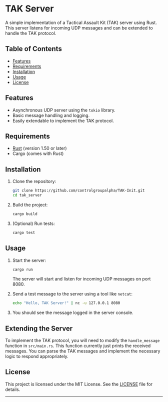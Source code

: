 # TAK Server

A simple implementation of a Tactical Assault Kit (TAK) server using Rust. This server listens for incoming UDP messages and can be extended to handle the TAK protocol.

## Table of Contents

- [Features](#features)
- [Requirements](#requirements)
- [Installation](#installation)
- [Usage](#usage)
- [License](#license)

## Features

- Asynchronous UDP server using the `tokio` library.
- Basic message handling and logging.
- Easily extendable to implement the TAK protocol.

## Requirements

- [Rust](https://www.rust-lang.org/) (version 1.50 or later)
- Cargo (comes with Rust)

## Installation

1. Clone the repository:

   ```bash
   git clone https://github.com/controlgroupalpha/TAK-Init.git
   cd tak_server
   ```

2. Build the project:

   ```bash
   cargo build
   ```

3. (Optional) Run tests:

   ```bash
   cargo test
   ```

## Usage

1. Start the server:

   ```bash
   cargo run
   ```

   The server will start and listen for incoming UDP messages on port 8080.

2. Send a test message to the server using a tool like `netcat`:

   ```bash
   echo "Hello, TAK Server!" | nc -u 127.0.0.1 8080
   ```

3. You should see the message logged in the server console.

## Extending the Server

To implement the TAK protocol, you will need to modify the `handle_message` function in `src/main.rs`. This function currently just prints the received messages. You can parse the TAK messages and implement the necessary logic to respond appropriately.

## License

This project is licensed under the MIT License. See the [LICENSE](https://github.com/ControlGroupAlpha/TAK-Init/blob/main/LICENSE) file for details.

---